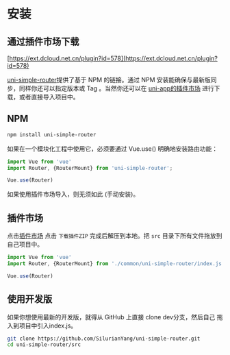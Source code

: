 # 安装

## 通过插件市场下载

[https://ext.dcloud.net.cn/plugin?id=578](https://ext.dcloud.net.cn/plugin?id=578)

[uni-simple-router](https://github.com/SilurianYang/uni-simple-router)提供了基于 NPM 的链接。通过 NPM 安装能确保与最新版同步，同样你还可以指定版本或 Tag 。当然你还可以在 [uni-app的插件市场](https://ext.dcloud.net.cn/plugin?id=578) 进行下载，或者直接导入项目中。

## NPM

```bash
npm install uni-simple-router
```
如果在一个模块化工程中使用它，必须要通过 Vue.use() 明确地安装路由功能：

```js
import Vue from 'vue'
import Router, {RouterMount} from 'uni-simple-router';

Vue.use(Router)
```
如果使用插件市场导入，则无须如此 (手动安装)。

## 插件市场
点击[插件市场](https://ext.dcloud.net.cn/plugin?id=578) 点击 `下载插件ZIP` 完成后解压到本地。把 `src` 目录下所有文件拖放到自己项目中。

```js
import Vue from 'vue'
import Router, {RouterMount} from './common/uni-simple-router/index.js';

Vue.use(Router)
```

## 使用开发版
如果你想使用最新的开发版，就得从 GitHub 上直接 clone dev分支，然后自己 拖入到项目中引入index.js。

```bash
git clone https://github.com/SilurianYang/uni-simple-router.git
cd uni-simple-router/src
```